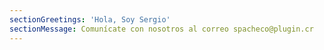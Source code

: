 ```yaml
---
sectionGreetings: 'Hola, Soy Sergio'
sectionMessage: Comunícate con nosotros al correo spacheco@plugin.cr
---
```

